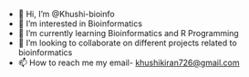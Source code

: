 - 👋 Hi, I’m @Khushi-bioinfo
- 👀 I’m interested in Bioinformatics
- 🌱 I’m currently learning Bioinformatics and R Programming
- 💞️ I’m looking to collaborate on different projects related to bioinformatics
- 📫 How to reach me my email- khushikiran726@gmail.com


<!---
Khushi-bioinfo/Khushi-bioinfo is a ✨ special ✨ repository because its `README.md` (this file) appears on your GitHub profile.
You can click the Preview link to take a look at your changes.
--->
